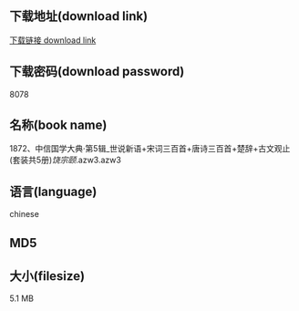 ## 下载地址(download link)
[下载链接 download link](https://tutu365.netlify.app/?s=1872%E3%80%81%E4%B8%AD%E4%BF%A1%E5%9B%BD%E5%AD%A6%E5%A4%A7%E5%85%B8%C2%B7%E7%AC%AC5%E8%BE%91_%E4%B8%96%E8%AF%B4%E6%96%B0%E8%AF%AD%2B%E5%AE%8B%E8%AF%8D%E4%B8%89%E7%99%BE%E9%A6%96%2B%E5%94%90%E8%AF%97%E4%B8%89%E7%99%BE%E9%A6%96%2B%E6%A5%9A%E8%BE%9E%2B%E5%8F%A4%E6%96%87%E8%A7%82%E6%AD%A2%28%E5%A5%97%E8%A3%85%E5%85%B15%E5%86%8C%29_%E9%A5%B6%E5%AE%97%E9%A2%90_.azw3)

## 下载密码(download password)
8078

## 名称(book name)
1872、中信国学大典·第5辑_世说新语+宋词三百首+唐诗三百首+楚辞+古文观止(套装共5册)_饶宗颐_.azw3.azw3

## 语言(language)
chinese

## MD5


## 大小(filesize)
5.1 MB
